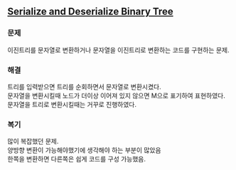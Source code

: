 ## [Serialize and Deserialize Binary Tree](https://leetcode.com/problems/serialize-and-deserialize-binary-tree/description/?envType=problem-list-v2&envId=rab78cw1)

### 문제
이진트리를 문자열로 변환하거나 문자열을 이진트리로 변환하는 코드를 구현하는 문제.

### 해결
트리를 입력받으면 트리를 순회하면서 문자열로 변환시켰다. <br/>
문자열을 변환시킬때 노드가 더이상 이어져 있지 않으면 M으로 표기하여 표현하였다.<br/>
문자열을 트리로 변환시킬때는 거꾸로 진행하였다.

### 복기
많이 복잡했던 문제. <br/>
양방향 변환이 가능해야했기에 생각해야 하는 부분이 많았음 <br/>
한쪽을 변환하면 다른쪽은 쉽게 코드를 구성 가능했음.
